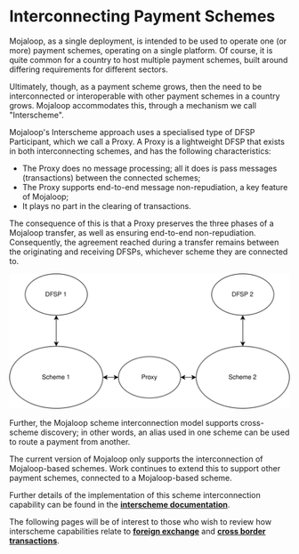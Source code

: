 # Interconnecting Payment Schemes

Mojaloop, as a single deployment, is intended to be used to operate one (or more) payment schemes, operating on a single platform. Of course, it is quite common for a country to host multiple payment schemes, built around differing requirements for different sectors. 

Ultimately, though, as a payment scheme grows, then the need to be interconnected  or interoperable with other payment schemes in a country grows. Mojaloop accommodates this, through a mechanism we call "Interscheme".

Mojaloop's Interscheme approach uses a specialised type of DFSP Participant, which we call a Proxy. A Proxy is a lightweight DFSP that exists in both interconnecting schemes, and has the following characteristics:
- The Proxy does no message processing; all it does is pass messages (transactions) between the connected schemes;
- The Proxy supports end-to-end message non-repudiation, a key feature of Mojaloop;
- It plays no part in the clearing of transactions.

The consequence of this is that a Proxy preserves the three phases of a Mojaloop transfer, as well as ensuring end-to-end non-repudiation. Consequently, the agreement reached during a transfer remains between the originating and receiving DFSPs, whichever scheme they are connected to.

![Simple Interscheme Connection](./SimpleInterscheme.svg)

Further, the Mojaloop scheme interconnection model supports cross-scheme discovery; in other words, an alias used in one scheme can be used to route a payment from another.

The current version of Mojaloop only supports the interconnection of Mojaloop-based schemes. Work continues to extend this to support other payment schemes, connected to a Mojaloop-based scheme.

Further details of the implementation of this scheme interconnection capability can be found in the [**interscheme documentation**](./interscheme.md).

The following pages will be of interest to those who wish to review how interscheme capabilities relate to [**foreign exchange**](./ForeignExchange.md) and [**cross border transactions**](./CrossBorder.md).
